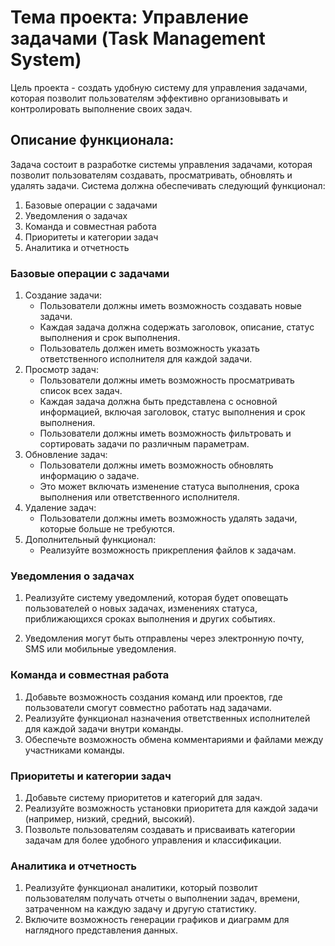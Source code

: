 # Тема проекта: Управление задачами (Task Management System)

Цель проекта - создать удобную систему для управления задачами, которая позволит пользователям эффективно организовывать
и контролировать выполнение своих задач.

## Описание функционала:

Задача состоит в разработке системы управления задачами, которая позволит пользователям создавать, просматривать,
обновлять и удалять задачи. Система должна обеспечивать следующий функционал:

1. Базовые операции с задaчами
2. Уведомления о задачах
3. Команда и совместная работа
4. Приоритеты и категории задач
5. Аналитика и отчетность

### Базовые операции с задачами

1. Создание задачи:
    - Пользователи должны иметь возможность создавать новые задачи.
    - Каждая задача должна содержать заголовок, описание, статус выполнения и срок выполнения.
    - Пользователь должен иметь возможность указать ответственного исполнителя для каждой задачи.
2. Просмотр задач:
    - Пользователи должны иметь возможность просматривать список всех задач.
    - Каждая задача должна быть представлена с основной информацией, включая заголовок, статус выполнения и срок
      выполнения.
    - Пользователи должны иметь возможность фильтровать и сортировать задачи по различным параметрам.
3. Обновление задач:
    - Пользователи должны иметь возможность обновлять информацию о задаче.
    - Это может включать изменение статуса выполнения, срока выполнения или ответственного исполнителя.
4. Удаление задач:
    - Пользователи должны иметь возможность удалять задачи, которые больше не требуются.
5. Дополнительный функционал:
    - Реализуйте возможность прикрепления файлов к задачам.

### Уведомления о задачах

1. Реализуйте систему уведомлений, которая будет оповещать пользователей о новых задачах, изменениях статуса,
   приближающихся сроках выполнения и других событиях.

2. Уведомления могут быть отправлены через электронную почту, SMS или мобильные уведомления.

### Команда и совместная работа

1. Добавьте возможность создания команд или проектов, где пользователи смогут совместно работать над задачами.
2. Реализуйте функционал назначения ответственных исполнителей для каждой задачи внутри команды.
3. Обеспечьте возможность обмена комментариями и файлами между участниками команды.

### Приоритеты и категории задач

1. Добавьте систему приоритетов и категорий для задач.
2. Реализуйте возможность установки приоритета для каждой задачи (например, низкий, средний, высокий).
3. Позвольте пользователям создавать и присваивать категории задачам для более удобного управления и классификации.

### Аналитика и отчетность

1. Реализуйте функционал аналитики, который позволит пользователям получать отчеты о выполнении задач, времени,
   затраченном на каждую задачу и другую статистику.
2. Включите возможность генерации графиков и диаграмм для наглядного представления данных.

#





